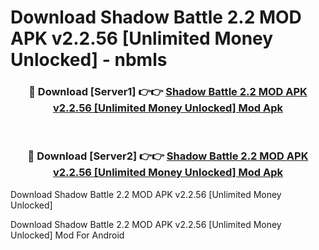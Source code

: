 # Download Shadow Battle 2.2 MOD APK v2.2.56 [Unlimited Money Unlocked] - nbmls


<div align="center">
<h3>🔴 Download [Server1] 👉👉 <a href="https://apk-comot.site?title=Shadow_Battle_2.2_MOD_APK_v2.2.56_[Unlimited_Money_Unlocked]">Shadow Battle 2.2 MOD APK v2.2.56 [Unlimited Money Unlocked] Mod Apk</a></h3><br>
<h3>🔴 Download [Server2] 👉👉 <a href="https://apk-comot.site?title=Shadow_Battle_2.2_MOD_APK_v2.2.56_[Unlimited_Money_Unlocked]">Shadow Battle 2.2 MOD APK v2.2.56 [Unlimited Money Unlocked] Mod Apk</a></h3>
</div>



Download Shadow Battle 2.2 MOD APK v2.2.56 [Unlimited Money Unlocked] 

Download Shadow Battle 2.2 MOD APK v2.2.56 [Unlimited Money Unlocked] Mod For Android